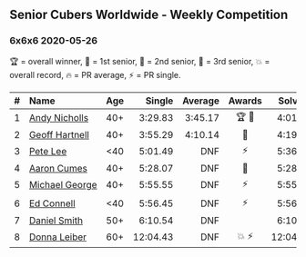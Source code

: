 ## Senior Cubers Worldwide - Weekly Competition
### 6x6x6 2020-05-26

🏆 = overall winner, 🥇 = 1st senior, 🥈 = 2nd senior, 🥉 = 3rd senior, 💥 = overall record, 🔥 = PR average, ⚡ = PR single.

| # | Name | Age | Single | Average | Awards | Solve 1 | Solve 2 | Solve 3 | Video |
| :--: | :-- | :--: | --: | --: | :--: | --: | --: | --: | :-- |
| 1 | [<span style="white-space: nowrap">Andy Nicholls</span>](../../persons/andy_nicholls/666.md) | 40+ | 3:29.83 | 3:45.17 | 🏆 🥇 | 4:01.84 | 3:43.84 | 3:29.83 | [Link](https://www.facebook.com/events/637852836799991/permalink/639257566659518/) |
| 2 | [<span style="white-space: nowrap">Geoff Hartnell</span>](../../persons/geoff_hartnell/666.md) | 40+ | 3:55.29 | 4:10.14 | 🥈 | 4:19.11 | 3:55.29 | 4:16.01 | [Link](https://www.facebook.com/events/637852836799991/permalink/638518373400104/) |
| 3 | [<span style="white-space: nowrap">Pete Lee</span>](../../persons/pete_lee/666.md) | <40 | 5:01.49 | DNF | ⚡ | 5:36.19 | 5:01.49 | DNS | [Link](https://www.facebook.com/events/637852836799991/permalink/638586916726583/) |
| 4 | [<span style="white-space: nowrap">Aaron Cumes</span>](../../persons/aaron_cumes/666.md) | 40+ | 5:28.07 | DNF | 🥉 | 5:28.07 | DNS | DNS | [Link](https://www.facebook.com/events/637852836799991/permalink/638408876744387/) |
| 5 | [<span style="white-space: nowrap">Michael George</span>](../../persons/michael_george/666.md) | 40+ | 5:55.55 | DNF | ⚡ | 5:55.55 | DNS | DNS | [Link](https://www.facebook.com/events/637852836799991/permalink/641095513142390/) |
| 6 | [<span style="white-space: nowrap">Ed Connell</span>](../../persons/ed_connell/666.md) | <40 | 5:56.45 | DNF | ⚡ | 5:56.45 | DNS | DNS | [Link](https://www.facebook.com/events/637852836799991/permalink/640361549882453/) |
| 7 | [<span style="white-space: nowrap">Daniel Smith</span>](../../persons/daniel_smith/666.md) | 50+ | 6:10.54 | DNF |  | 6:10.54 | 6:28.09 | DNS | [Link](https://www.facebook.com/events/637852836799991/permalink/641464449772163/) |
| 8 | [<span style="white-space: nowrap">Donna Leiber</span>](../../persons/donna_leiber/666.md) | 60+ | 12:04.43 | DNF | 💥 ⚡ | 12:04.43 | 12:50.73 | DNS | [Link](https://www.facebook.com/events/637852836799991/permalink/640054709913137/) |

<!-- Global site tag (gtag.js) - Google Analytics -->
<script async src="https://www.googletagmanager.com/gtag/js?id=UA-86348435-3"></script>
<script>window.dataLayer = window.dataLayer || []; function gtag() {dataLayer.push(arguments);} gtag('js', new Date()); gtag('config', 'UA-86348435-3');</script>
